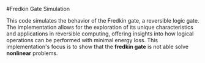 #Fredkin Gate Simulation

This code simulates the behavior of the Fredkin gate, a reversible logic gate. The implementation allows for the exploration of its unique characteristics and applications in reversible computing, offering insights into how logical operations can be performed with minimal energy loss. This implementation's focus is to show that the **fredkin gate** is not able solve **nonlinear** problems.
